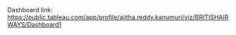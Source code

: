 Dashboard link: https://public.tableau.com/app/profile/ajitha.reddy.kanumuri/viz/BRITISHAIRWAYS/Dashboard1
